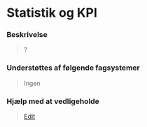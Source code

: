 # Statistik og KPI

### Beskrivelse

> ?

### Understøttes af følgende fagsystemer

> Ingen

### Hjælp med at vedligeholde

> [Edit](https://github.com/FMDatahub/Portal/blob/main/docs/Moduler/Helpdesk/StatistikOgKPI.md)
